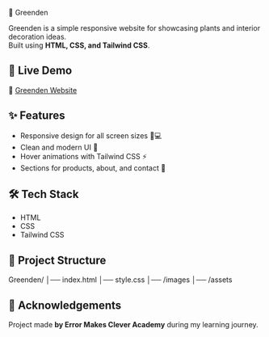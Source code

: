 🌿 Greenden

Greenden is a simple responsive website for showcasing plants and interior decoration ideas.  
Built using **HTML, CSS, and Tailwind CSS**.  

## 🚀 Live Demo
🔗 [Greenden Website](https://kabimurugan.github.io/Greenden/)

## ✨ Features
- Responsive design for all screen sizes 📱💻  
- Clean and modern UI 🎨  
- Hover animations with Tailwind CSS ⚡  
- Sections for products, about, and contact 📂  

## 🛠️ Tech Stack
- HTML  
- CSS  
- Tailwind CSS  

## 📂 Project Structure

Greenden/
│── index.html
│── style.css
│── /images
│── /assets



## 🙌 Acknowledgements
Project made **by Error Makes Clever Academy** during my learning journey. 
